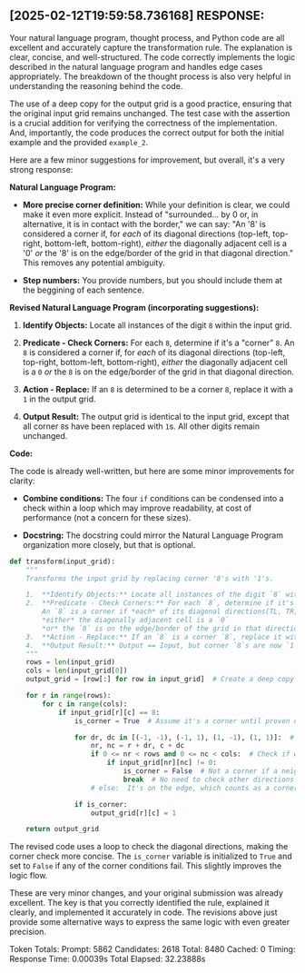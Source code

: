 [2025-02-12T19:59:58.736168] RESPONSE:
--------------------------------------------------------------------------------
Your natural language program, thought process, and Python code are all excellent and accurately capture the transformation rule. The explanation is clear, concise, and well-structured. The code correctly implements the logic described in the natural language program and handles edge cases appropriately.  The breakdown of the thought process is also very helpful in understanding the reasoning behind the code.

The use of a deep copy for the output grid is a good practice, ensuring that the original input grid remains unchanged. The test case with the assertion is a crucial addition for verifying the correctness of the implementation.  And, importantly, the code produces the correct output for both the initial example and the provided `example_2`.

Here are a few minor suggestions for improvement, but overall, it's a very strong response:

**Natural Language Program:**

*   **More precise corner definition:** While your definition is clear, we could make it even more explicit.  Instead of "surrounded... by 0 or, in alternative, it is in contact with the border," we can say: "An '8' is considered a corner if, for *each* of its diagonal directions (top-left, top-right, bottom-left, bottom-right), *either* the diagonally adjacent cell is a '0' *or* the '8' is on the edge/border of the grid in that diagonal direction." This removes any potential ambiguity.

*   **Step numbers:** You provide numbers, but you should include them at the beggining of each sentence.

**Revised Natural Language Program (incorporating suggestions):**

1.  **Identify Objects:** Locate all instances of the digit `8` within the input grid.

2.  **Predicate - Check Corners:** For each `8`, determine if it's a "corner" `8`. An `8` is considered a corner if, for *each* of its diagonal directions (top-left, top-right, bottom-left, bottom-right), *either* the diagonally adjacent cell is a `0` *or* the `8` is on the edge/border of the grid in that diagonal direction.

3.  **Action - Replace:** If an `8` is determined to be a corner `8`, replace it with a `1` in the output grid.

4.  **Output Result:** The output grid is identical to the input grid, except that all corner `8`s have been replaced with `1`s.  All other digits remain unchanged.

**Code:**

The code is already well-written, but here are some minor improvements for clarity:

* **Combine conditions:** The four `if` conditions can be condensed into a check within a loop which may improve readability, at cost of performance (not a concern for these sizes).

* **Docstring:** The docstring could mirror the Natural Language Program organization more closely, but that is optional.

```python
def transform(input_grid):
    """
    Transforms the input grid by replacing corner '8's with '1's.

    1.  **Identify Objects:** Locate all instances of the digit `8` within the input grid.
    2.  **Predicate - Check Corners:** For each `8`, determine if it's a "corner" `8`.
        An `8` is a corner if *each* of its diagonal directions(TL, TR, BL, BR):
        *either* the diagonally adjacent cell is a `0`
        *or* the `8` is on the edge/border of the grid in that direction.
    3.  **Action - Replace:** If an `8` is a corner `8`, replace it with a `1`.
    4.  **Output Result:** Output == Input, but corner `8`s are now `1`s.
    """
    rows = len(input_grid)
    cols = len(input_grid[0])
    output_grid = [row[:] for row in input_grid]  # Create a deep copy

    for r in range(rows):
        for c in range(cols):
            if input_grid[r][c] == 8:
                is_corner = True  # Assume it's a corner until proven otherwise

                for dr, dc in [(-1, -1), (-1, 1), (1, -1), (1, 1)]:  # Iterate through diagonal directions
                    nr, nc = r + dr, c + dc
                    if 0 <= nr < rows and 0 <= nc < cols:  # Check if within bounds
                        if input_grid[nr][nc] != 0:
                            is_corner = False  # Not a corner if a neighbor isn't 0
                            break  # No need to check other directions
                    # else:  It's on the edge, which counts as a corner (no action needed)

                if is_corner:
                    output_grid[r][c] = 1

    return output_grid
```

The revised code uses a loop to check the diagonal directions, making the corner check more concise. The `is_corner` variable is initialized to `True` and set to `False` if any of the corner conditions fail. This slightly improves the logic flow.

These are very minor changes, and your original submission was already excellent. The key is that you correctly identified the rule, explained it clearly, and implemented it accurately in code.  The revisions above just provide some alternative ways to express the same logic with even greater precision.


Token Totals:
  Prompt: 5862
  Candidates: 2618
  Total: 8480
  Cached: 0
Timing:
  Response Time: 0.00039s
  Total Elapsed: 32.23888s
